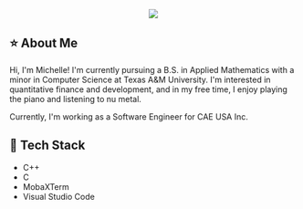 <p align="center">
  <img src="https://github.com/user-attachments/assets/fe0a2832-5825-4e78-8cf2-2b37fe105227" />
</p>


## ⭐ About Me
Hi, I'm Michelle! I'm currently pursuing a B.S. in Applied Mathematics with a minor in Computer Science at Texas A&M University. I'm interested in quantitative finance and development, and in my free time, I enjoy playing the piano and listening to nu metal.

Currently, I'm working as a Software Engineer for CAE USA Inc.

## 🌿 Tech Stack
- C++
- C
- MobaXTerm
- Visual Studio Code






<!--
**michellepage/michellepage** is a ✨ _special_ ✨ repository because its `README.md` (this file) appears on your GitHub profile.

Here are some ideas to get you started:

- 🔭 I’m currently working on ...
- 🌱 I’m currently learning ...
- 👯 I’m looking to collaborate on ...
- 🤔 I’m looking for help with ...
- 💬 Ask me about ...
- 📫 How to reach me: ...
- 😄 Pronouns: ...
- ⚡ Fun fact: ...
-->
